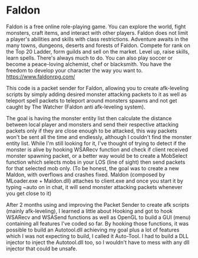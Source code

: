 # Faldon

Faldon is a free online role-playing game. You can explore the world, fight monsters, craft items, and interact with other players. Faldon does not limit a player's abilities and skills with class restrictions.
Adventure awaits in the many towns, dungeons, deserts and forests of Faldon. Compete for rank on the Top 20 Ladder, form guilds and sell on the market.
Level up, raise skills, learn spells. There's always much to do. You can also play soccer or become a peace-loving alchemist, chef or blacksmith. You have the freedom to develop your character the way you want to.
https://www.faldonrpg.com/

This code is a packet sender for Faldon, allowing you to create afk-leveling scripts by simply adding desired monster attacking packets to it as well as teleport spell packets to teleport around monsters spawns and not get caught by The Watcher (Faldon anti afk-leveling system).

The goal is having the monster entity list then calculate the distance between local player and monsters and send their respective attacking packets only if they are close enough to be attacked, this way packets won't be sent all the time and endlessly, although I couldn't find the monster entity list. While I'm still looking for it, I've thought of trying to detect if the monster is alive by hooking WSARecv function and check if client received monster spawning packet, or a better way would be to create a MobSelect function which selects mobs in your LOS (line of sight) then send packets for that selected mob only.
(To be honest, the goal was to create a new Maldon, with overflows and crashes fixed. Maldon (composed by MLoader.exe + Maldon.dll) attaches to client.exe and once you start it by typing ~auto on in chat, it will send monster attacking packets whenever you get close to it)

After 2 months using and improving the Packet Sender to create afk scripts (mainly afk-leveling), I learned a little about Hooking and got to hook WSARecv and WSASend functions as well as OpenGL to build a GUI (menu) containing all features I've coded so far. By hooking those functions, it was possible to build an Autotool.dll achieving my goal plus a lot of features which I was not expecting to build, I called it Auto-Tool. I had to build a DLL injector to inject the Autotool.dll too, so I wouldn't have to mess with any dll injector that could be unsafe.

